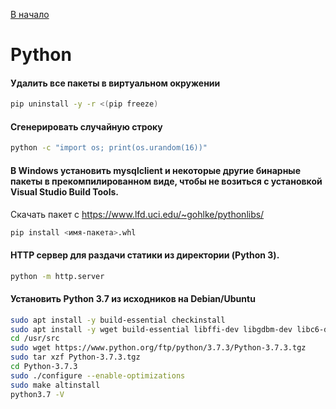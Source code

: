 [В начало](README.md)

# Python

#### Удалить все пакеты в виртуальном окружении

```sh
pip uninstall -y -r <(pip freeze)
```

#### Сгенерировать случайную строку
```sh
python -c "import os; print(os.urandom(16))"
```

#### В Windows установить mysqlclient и некоторые другие бинарные пакеты в прекомпилированном виде, чтобы не возиться с установкой Visual Studio Build Tools.

Скачать пакет с https://www.lfd.uci.edu/~gohlke/pythonlibs/

```sh
pip install <имя-пакета>.whl
```

#### HTTP сервер для раздачи статики из директории (Python 3).
```sh
python -m http.server
```

#### Установить Python 3.7 из исходников на Debian/Ubuntu
```sh
sudo apt install -y build-essential checkinstall
sudo apt install -y wget build-essential libffi-dev libgdbm-dev libc6-dev libssl-dev zlib1g-dev libbz2-dev libreadline-dev  libsqlite3-dev libncurses5-dev libncursesw5-dev xz-utils tk-dev
cd /usr/src
sudo wget https://www.python.org/ftp/python/3.7.3/Python-3.7.3.tgz
sudo tar xzf Python-3.7.3.tgz
cd Python-3.7.3
sudo ./configure --enable-optimizations
sudo make altinstall
python3.7 -V
```
